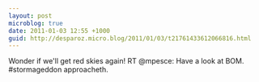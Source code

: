 ```yaml
---
layout: post
microblog: true
date: 2011-01-03 12:55 +1000
guid: http://desparoz.micro.blog/2011/01/03/t21761433612066816.html
---
```

Wonder if we'll get red skies again! RT @mpesce: Have a look at BOM. #stormageddon approacheth.
